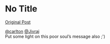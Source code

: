 # No Title

[Original Post](https://discourse.onlinedegree.iitm.ac.in/t/171141/246)

<p><a class="mention" href="/u/carlton">@carlton</a> <a class="mention" href="/u/jivraj">@Jivraj</a><br>
Put some light on this poor soul’s message also ;')</p>